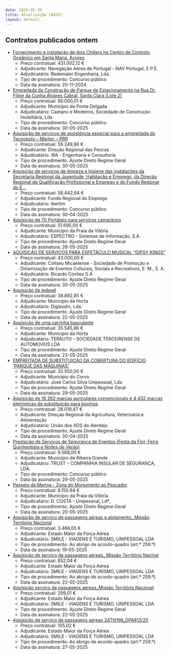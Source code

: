 ```yaml
---
date: 2025-05-30
title: Atualização (BASE)
layout: default
---
```

## Contratos publicados ontem

* [Fornecimento e instalação de dois Chillers no Centro de Controlo Oceânico em Santa Maria, Açores](https://www.base.gov.pt/Base4/pt/detalhe/?type=contratos&id=11475013)
  * Preço contratual: 431.002,12 €
  * Adjudicante: Navegação Aérea de Portugal - NAV Portugal, E.P.E.
  * Adjudicatário: Redemaior Engenharia, Lda.
  * Tipo de procedimento: Concurso público
  * Data da assinatura: 20-11-2024
* [Empreitada da Construção de Parque de Estacionamento na Rua Dr. Filipe da Cunha Álvares Cabral, Santa Clara (Lote 2)](https://www.base.gov.pt/Base4/pt/detalhe/?type=contratos&id=11474937)
  * Preço contratual: 90.000,01 €
  * Adjudicante: Município de Ponta Delgada
  * Adjudicatário: Caetano e Medeiros, Sociedade de Construção Imobiliária, Lda
  * Tipo de procedimento: Concurso público
  * Data da assinatura: 30-05-2025
* [Aquisição de serviços de assistência especial para a empreitada do Tecnopolo – Martec – PRR](https://www.base.gov.pt/Base4/pt/detalhe/?type=contratos&id=11474905)
  * Preço contratual: 59.249,96 €
  * Adjudicante: Direção Regional das Pescas
  * Adjudicatário: WA - Engenharia e Consultoria
  * Tipo de procedimento: Ajuste Direto Regime Geral
  * Data da assinatura: 30-05-2025
* [Aquisição de serviços de limpeza e higiene das instalações da Secretaria Regional da Juventude, Habitação e Emprego, da Direção Regional de Qualificação Profissional e Emprego e do Fundo Regional do E...](https://www.base.gov.pt/Base4/pt/detalhe/?type=contratos&id=11474443)
  * Preço contratual: 58.442,64 €
  * Adjudicante: Fundo Regional do Emprego
  * Adjudicatário: Iberlim
  * Tipo de procedimento: Concurso público
  * Data da assinatura: 30-04-2025
* [Aquisição de 70 Portáteis para serviços camarários](https://www.base.gov.pt/Base4/pt/detalhe/?type=contratos&id=11472600)
  * Preço contratual: 51.695,00 €
  * Adjudicante: Município da Praia da Vitória
  * Adjudicatário: ESPECTRO - Sistemas de Informação, S.A.
  * Tipo de procedimento: Ajuste Direto Regime Geral
  * Data da assinatura: 28-05-2025
* [AQUISIÇÃO DE SERVIÇOS PARA ESPETÁCULO MUSICAL “GIPSY KINGS”](https://www.base.gov.pt/Base4/pt/detalhe/?type=contratos&id=11475017)
  * Preço contratual: 43.000,00 €
  * Adjudicante: Coliseu Micaelense - Sociedade de Promoção e Dinamização de Eventos Culturais, Sociais e Recreativos, E. M., S. A.
  * Adjudicatário: Ricardo Covões S.A
  * Tipo de procedimento: Ajuste Direto Regime Geral
  * Data da assinatura: 30-05-2025
* [Aquisição de ledwall](https://www.base.gov.pt/Base4/pt/detalhe/?type=contratos&id=11472986)
  * Preço contratual: 38.892,85 €
  * Adjudicante: Município da Horta
  * Adjudicatário: Digiaudio, Lda.
  * Tipo de procedimento: Ajuste Direto Regime Geral
  * Data da assinatura: 22-05-2025
* [Aquisição de uma carrinha basculante](https://www.base.gov.pt/Base4/pt/detalhe/?type=contratos&id=11472820)
  * Preço contratual: 35.545,98 €
  * Adjudicante: Município da Horta
  * Adjudicatário: TERAUTO - SOCIEDADE TERCEIRENSE DE AUTOMOVEIS LDA
  * Tipo de procedimento: Ajuste Direto Regime Geral
  * Data da assinatura: 23-05-2025
* [EMPREITADA DE SUBSTITUIÇÃO DA COBERTURA DO EDIFÍCIO 'PARQUE DAS MÁQUINAS'](https://www.base.gov.pt/Base4/pt/detalhe/?type=contratos&id=11474425)
  * Preço contratual: 32.550,00 €
  * Adjudicante: Município do Corvo
  * Adjudicatário: José Carlos Silva Unipessoal, Lda
  * Tipo de procedimento: Ajuste Direto Regime Geral
  * Data da assinatura: 29-05-2025
* [Aquisição de 18 262 marcas auriculares convencionais e 4 432 marcas eletrónicas de substituição para bovinos](https://www.base.gov.pt/Base4/pt/detalhe/?type=contratos&id=11472732)
  * Preço contratual: 28.019,47 €
  * Adjudicante: Direção Regional da Agricultura, Veterinária e Alimentação
  * Adjudicatário: União dos ADS do Alentejo
  * Tipo de procedimento: Ajuste Direto Regime Geral
  * Data da assinatura: 30-04-2025
* [Prestação de Serviços de Segurança de Eventos (Festa da Flor, Feira Quinhentista e Noites de Verão)](https://www.base.gov.pt/Base4/pt/detalhe/?type=contratos&id=11473372)
  * Preço contratual: 9.568,00 €
  * Adjudicante: Município de Ribeira Grande
  * Adjudicatário: TRUST – COMPANHIA INSULAR DE SEGURANÇA, LDA.
  * Tipo de procedimento: Concurso público
  * Data da assinatura: 29-05-2025
* [Passeio da Marina - Zona do Monumento ao Pescador](https://www.base.gov.pt/Base4/pt/detalhe/?type=contratos&id=11473475)
  * Preço contratual: 8.150,94 €
  * Adjudicante: Município da Praia da Vitória
  * Adjudicatário: D. COSTA - Unipessoal, Ldª.
  * Tipo de procedimento: Ajuste Direto Regime Geral
  * Data da assinatura: 20-05-2025
* [Aquisição de serviço de passagens aéreas e alojamento_ Missão Território Nacional](https://www.base.gov.pt/Base4/pt/detalhe/?type=contratos&id=11472555)
  * Preço contratual: 3.466,05 €
  * Adjudicante: Estado Maior da Força Aérea
  * Adjudicatário: SMILE - VIAGENS E TURISMO, UNIPESSOAL LDA
  * Tipo de procedimento: Ao abrigo de acordo-quadro (art.º 259.º)
  * Data da assinatura: 19-05-2025
* [Aquisição de serviço de passagens aéreas_ Missão Território Nacinal](https://www.base.gov.pt/Base4/pt/detalhe/?type=contratos&id=11472518)
  * Preço contratual: 852,04 €
  * Adjudicante: Estado Maior da Força Aérea
  * Adjudicatário: SMILE - VIAGENS E TURISMO, UNIPESSOAL LDA
  * Tipo de procedimento: Ao abrigo de acordo-quadro (art.º 259.º)
  * Data da assinatura: 22-05-2025
* [Aquisição serviço de passagens aéreas_Missão Território Nacional](https://www.base.gov.pt/Base4/pt/detalhe/?type=contratos&id=11472846)
  * Preço contratual: 299,01 €
  * Adjudicante: Estado Maior da Força Aérea
  * Adjudicatário: SMILE - VIAGENS E TURISMO, UNIPESSOAL LDA
  * Tipo de procedimento: Ajuste Direto Regime Geral
  * Data da assinatura: 22-05-2025
* [Aquisição de serviço de passagens aéreas 24TN196_OPA813/25](https://www.base.gov.pt/Base4/pt/detalhe/?type=contratos&id=11472594)
  * Preço contratual: 105,02 €
  * Adjudicante: Estado Maior da Força Aérea
  * Adjudicatário: SMILE - VIAGENS E TURISMO, UNIPESSOAL LDA
  * Tipo de procedimento: Ao abrigo de acordo-quadro (art.º 259.º)
  * Data da assinatura: 27-05-2025

